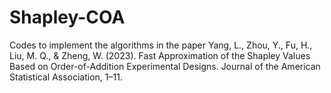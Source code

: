# Shapley-COA
Codes to implement the algorithms in the paper
Yang, L., Zhou, Y., Fu, H., Liu, M. Q., & Zheng, W. (2023). Fast Approximation of the Shapley Values Based on Order-of-Addition Experimental Designs. Journal of the American Statistical Association, 1–11.

